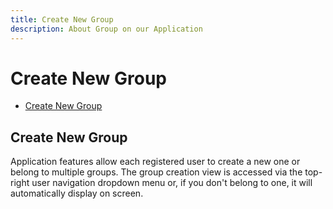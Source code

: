 ```yaml
---
title: Create New Group
description: About Group on our Application
---
```

# Create New Group

- [Create New Group](#create)

<a name="create"></a>

## Create New Group

Application features allow each registered user to create a new one or belong to multiple groups. The group creation view is accessed via the top-right user navigation dropdown menu or, if you don't belong to one, it will automatically display on screen.

